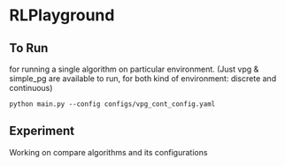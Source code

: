 # RLPlayground
## To Run
for running a single algorithm on particular environment. (Just vpg & simple_pg are available to run, for both kind of environment: discrete and continuous)
```
python main.py --config configs/vpg_cont_config.yaml
```
## Experiment
Working on compare algorithms and its configurations

